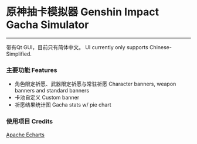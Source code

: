 # 原神抽卡模拟器 Genshin Impact Gacha Simulator

---

带有Qt GUI，目前只有简体中文。 UI currently only supports Chinese-Simplified.



### 主要功能 Features

- 角色限定祈愿、武器限定祈愿与常驻祈愿 Character banners, weapon banners and standard banners
- 卡池自定义 Custom banner
- 祈愿结果统计图 Gacha stats w/ pie chart



### 使用项目 Credits

[Apache Echarts](https://github.com/apache/echarts)

